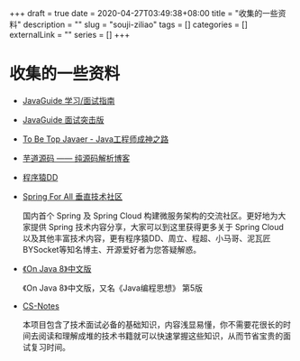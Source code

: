 +++ 
draft = true
date = 2020-04-27T03:49:38+08:00
title = "收集的一些资料"
description = ""
slug = "souji-ziliao" 
tags = []
categories = []
externalLink = ""
series = []
+++
# 收集的一些资料

*   [JavaGuide 学习/面试指南](https://snailclimb.gitee.io/javaguide)

*   [JavaGuide 面试突击版](https://snailclimb.gitee.io/javaguide-interview)

*   [To Be Top Javaer - Java工程师成神之路](http://hollischuang.gitee.io/tobetopjavaer/#/menu?id=to-be-top-javaer-java工程师成神之路)

*   [芋道源码 —— 纯源码解析博客](http://www.iocoder.cn/)

*   [ 程序猿DD](http://blog.didispace.com/)

*   [Spring For All 垂直技术社区](http://www.spring4all.com/)

    国内首个 Spring 及 Spring Cloud 构建微服务架构的交流社区。更好地为大家提供 Spring 技术内容分享，大家可以到这里获得更多关于 Spring Cloud 以及其他丰富技术内容，更有程序猿DD、周立、程超、小马哥、泥瓦匠BYSocket等知名博主、开源爱好者为您答疑解惑。

*   [《On Java 8》中文版](https://lingcoder.github.io/OnJava8/) 

    《On Java 8》中文版，又名《Java编程思想》 第5版

*   [CS-Notes](https://cyc2018.github.io/CS-Notes/)

    本项目包含了技术面试必备的基础知识，内容浅显易懂，你不需要花很长的时间去阅读和理解成堆的技术书籍就可以快速掌握这些知识，从而节省宝贵的面试复习时间。


